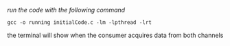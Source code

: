 *run the code with the following command*

`gcc -o running initialCode.c -lm -lpthread -lrt`

the terminal will show when the consumer acquires data from both channels
